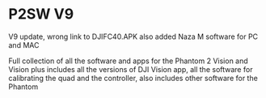 # P2SW V9

V9 update, wrong link to DJIFC40.APK also added Naza M software for PC and MAC

Full collection of all the software and apps for the Phantom 2 Vision and Vision plus
includes all the versions of DJI Vision app, all the software for calibrating the quad
and the controller, also includes other software for the Phantom 

